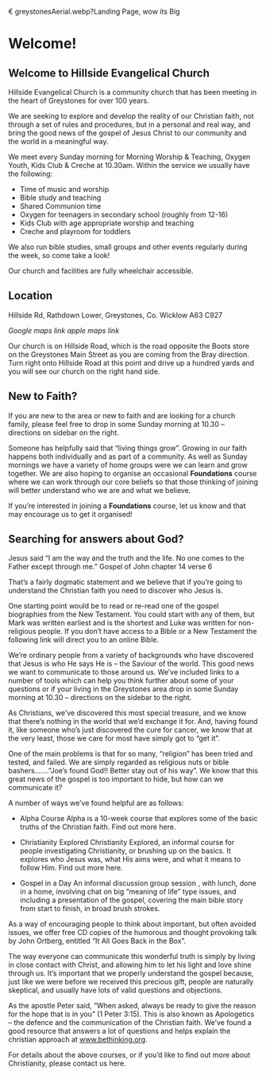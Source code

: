 € greystonesAerial.webp?Landing Page, wow its Big

# Welcome!

## Welcome to Hillside Evangelical Church

Hillside Evangelical Church is a community church that has been meeting in the heart of Greystones for over 100 years.

We are seeking to explore and develop the reality of our Christian faith, not through a set of rules and procedures, but in a personal and real way, and bring the good news of the gospel of Jesus Christ to our community and the world in a meaningful way.

We meet every Sunday morning for Morning Worship & Teaching, Oxygen Youth, Kids Club & Creche at 10.30am.
Within the service we usually have the following: 
- Time of music and worship
- Bible study and teaching
- Shared Communion time
- Oxygen for teenagers in secondary school (roughly from 12-16)
- Kids Club with age appropriate worship and teaching
- Creche and playroom for toddlers  

We also run bible studies, small groups and other events regularly during the week, so come take a look!

Our church and facilities are fully wheelchair accessible.

## Location
Hillside Rd, Rathdown Lower, Greystones, Co. Wicklow
A63 C927

*Google maps link*
*apple maps link*

Our church is on Hillside Road, which is the road opposite the Boots store on the Greystones Main Street as you are coming from the Bray direction. Turn right onto Hillside Road at this point and drive up a hundred yards and you will see our church on the right hand side.

## New to Faith?
If you are new to the area or new to faith and are looking for a church family, please feel free to drop in some Sunday morning at 10.30 – directions on sidebar on the right.

Someone has helpfully said that “living things grow”. Growing in our faith happens both individually and as part of a community.  As well as Sunday mornings we have a variety of home groups were we can learn and grow together.  We are also hoping to organise an occasional **Foundations** course where we can work through our core beliefs so that those thinking of joining will better understand who we are and what we believe.

If you’re interested in joining a **Foundations** course, let us know and that may encourage us to get it organised!

## Searching for answers about God?
Jesus said “I am the way and the truth and the life.  No one comes to the Father except through me.” Gospel of John chapter 14 verse 6

That’s a fairly dogmatic statement and we believe that if you’re going to understand the Christian faith you need to discover who Jesus is.

One starting point would be to read or re-read one of the gospel biographies from the New Testament.  You could start with any of them, but Mark was written earliest and is the shortest and Luke was written for non-religious people.  If you don’t have access to a Bible or a New Testament the following link will direct you to an online Bible.

We’re ordinary people from a variety of backgrounds who have discovered that Jesus is who He says He is – the Saviour of the world.  This good news we want to communicate to those around us.  We’ve included links to a number of tools which can help you think further about some of your questions or if your living in the Greystones area drop in some Sunday morning at 10.30 – directions on the sidebar to the right.

As Christians, we’ve discovered this most special treasure, and we know that there’s nothing in the world that we’d exchange it for. And, having found it, like someone who’s just discovered the cure for cancer, we know that at the very least, those we care for most have simply got to “get it”.

One of the main problems is that for so many, “religion” has been tried and tested, and failed. We are simply regarded as religious nuts or bible bashers…….”Joe’s found God!! Better stay out of his way”.
We know that this great news of the gospel is too important to hide, but how can we communicate it?

A number of ways we’ve found helpful are as follows:
- Alpha Course
  Alpha is a 10-week course that explores some of the basic truths of the Christian faith. Find out more here.

- Christianity Explored
  Christianity Explored, an informal course for people investigating Christianity, or brushing up on the basics. It explores who Jesus was, what His aims were, and what it means to follow Him. Find out more here.

- Gospel in a Day
  An informal discussion group session , with lunch, done in a home, involving chat on big “meaning of life” type issues, and including a presentation of the gospel, covering the main bible story from start to finish, in broad brush strokes.

As a way of encouraging people to think about important, but often avoided issues, we offer free CD copies of the humorous and thought provoking talk by John Ortberg, entitled “It All Goes Back in the Box”.

The way everyone can communicate this wonderful truth is simply by living in close contact with Christ, and allowing him to let his light and love shine through us.
It’s important that we properly understand the gospel because, just like we were before we received this precious gift, people are naturally skeptical, and usually have lots of valid questions and objections.

As the apostle Peter said, “When asked, always be ready to give the reason for the hope that is in you” (1 Peter 3:15). This is also known as Apologetics – the defence and the communication of the Christian faith. We’ve found a good resource that answers a lot of questions and helps explain the christian approach at www.bethinking.org.

For details about the above courses, or if you’d like to find out more about Christianity, please contact us here.